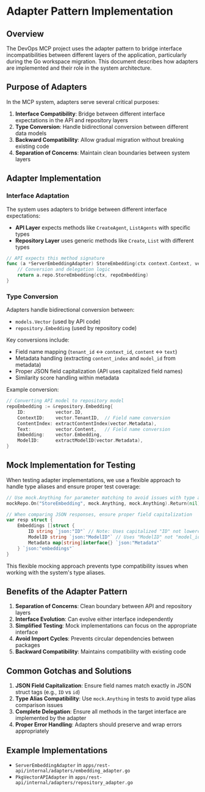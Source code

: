 # Adapter Pattern Implementation

## Overview

The DevOps MCP project uses the adapter pattern to bridge interface incompatibilities between different layers of the application, particularly during the Go workspace migration. This document describes how adapters are implemented and their role in the system architecture.

## Purpose of Adapters

In the MCP system, adapters serve several critical purposes:

1. **Interface Compatibility**: Bridge between different interface expectations in the API and repository layers
2. **Type Conversion**: Handle bidirectional conversion between different data models
3. **Backward Compatibility**: Allow gradual migration without breaking existing code
4. **Separation of Concerns**: Maintain clean boundaries between system layers

## Adapter Implementation

### Interface Adaptation

The system uses adapters to bridge between different interface expectations:

- **API Layer** expects methods like `CreateAgent`, `ListAgents` with specific types
- **Repository Layer** uses generic methods like `Create`, `List` with different types

```go
// API expects this method signature
func (a *ServerEmbeddingAdapter) StoreEmbedding(ctx context.Context, vector *models.Vector) error {
    // Conversion and delegation logic
    return a.repo.StoreEmbedding(ctx, repoEmbedding)
}
```

### Type Conversion

Adapters handle bidirectional conversion between:

- `models.Vector` (used by API code)
- `repository.Embedding` (used by repository code)

Key conversions include:

- Field name mapping (`tenant_id` ↔ `context_id`, `content` ↔ `text`)
- Metadata handling (extracting `content_index` and `model_id` from metadata)
- Proper JSON field capitalization (API uses capitalized field names)
- Similarity score handling within metadata

Example conversion:

```go
// Converting API model to repository model
repoEmbedding := &repository.Embedding{
    ID:           vector.ID,
    ContextID:    vector.TenantID,  // Field name conversion
    ContentIndex: extractContentIndex(vector.Metadata),
    Text:         vector.Content,   // Field name conversion 
    Embedding:    vector.Embedding,
    ModelID:      extractModelID(vector.Metadata),
}
```

## Mock Implementation for Testing

When testing adapter implementations, we use a flexible approach to handle type aliases and ensure proper test coverage:

```go
// Use mock.Anything for parameter matching to avoid issues with type aliases
mockRepo.On("StoreEmbedding", mock.Anything, mock.Anything).Return(nil)

// When comparing JSON responses, ensure proper field capitalization
var resp struct {
    Embeddings []struct {
        ID string `json:"ID"` // Note: Uses capitalized "ID" not lowercase "id"
        ModelID string `json:"ModelID"` // Uses "ModelID" not "model_id"
        Metadata map[string]interface{} `json:"Metadata"`
    } `json:"embeddings"`
}
```

This flexible mocking approach prevents type compatibility issues when working with the system's type aliases.

## Benefits of the Adapter Pattern

1. **Separation of Concerns**: Clean boundary between API and repository layers
2. **Interface Evolution**: Can evolve either interface independently
3. **Simplified Testing**: Mock implementations can focus on the appropriate interface
4. **Avoid Import Cycles**: Prevents circular dependencies between packages
5. **Backward Compatibility**: Maintains compatibility with existing code

## Common Gotchas and Solutions

1. **JSON Field Capitalization**: Ensure field names match exactly in JSON struct tags (e.g., `ID` vs `id`)
2. **Type Alias Compatibility**: Use `mock.Anything` in tests to avoid type alias comparison issues
3. **Complete Delegation**: Ensure all methods in the target interface are implemented by the adapter
4. **Proper Error Handling**: Adapters should preserve and wrap errors appropriately

## Example Implementations

- `ServerEmbeddingAdapter` in `apps/rest-api/internal/adapters/embedding_adapter.go`
- `PkgVectorAPIAdapter` in `apps/rest-api/internal/adapters/repository_adapter.go`
